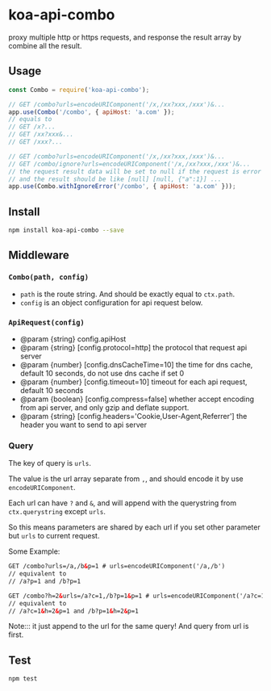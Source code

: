 # koa-api-combo
proxy multiple http or https requests, and response the result array by combine all the result.

## Usage

```js
const Combo = require('koa-api-combo');

// GET /combo?urls=encodeURIComponent('/x,/xx?xxx,/xxx')&...
app.use(Combo('/combo', { apiHost: 'a.com' });
// equals to
// GET /x?...
// GET /xx?xxx&...
// GET /xxx?...

// GET /combo?urls=encodeURIComponent('/x,/xx?xxx,/xxx')&...
// GET /combo/ignore?urls=encodeURIComponent('/x,/xx?xxx,/xxx')&...
// the request result data will be set to null if the request is error
// and the result should be like [null] [null, {"a":1}] ...
app.use(Combo.withIgnoreError('/combo', { apiHost: 'a.com' }));
```

## Install

```sh
npm install koa-api-combo --save
```

## Middleware

### `Combo(path, config)`

* `path` is the route string. And should be exactly equal to `ctx.path`.
* `config` is an object configuration for api request below.

### `ApiRequest(config)`

* @param {string} config.apiHost
* @param {string} [config.protocol=http] the protocol that request api server
* @param {number} [config.dnsCacheTime=10] the time for dns cache, default 10 seconds, do not use dns cache if set 0
* @param {number} [config.timeout=10] timeout for each api request, default 10 seconds
* @param {boolean} [config.compress=false] whether accept encoding from api server, and only gzip and deflate support.
* @param {string} [config.headers='Cookie,User-Agent,Referrer'] the header you want to send to api server

### Query

The key of query is `urls`.

The value is the url array separate from `,`, and should encode it by use `encodeURIComponent`.

Each url can have `?` and `&`, and will append with the querystring from `ctx.querystring` except `urls`.

So this means parameters are shared by each url if you set other parameter but `urls` to current request.

Some Example:

```html
GET /combo?urls=/a,/b&p=1 # urls=encodeURIComponent('/a,/b')
// equivalent to
// /a?p=1 and /b?p=1

GET /combo?h=2&urls=/a?c=1,/b?p=1&p=1 # urls=encodeURIComponent('/a?c=1,/b?p=1')
// equivalent to
// /a?c=1&h=2&p=1 and /b?p=1&h=2&p=1
```

Note::: it just append to the url for the same query! And query from url is first.

## Test

`npm test`